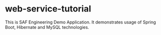 # web-service-tutorial
This is SAF Engineering Demo Application. It demonstrates usage of Spring Boot, Hibernate and MySQL technologies.
